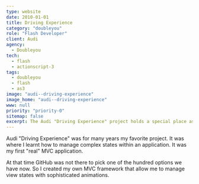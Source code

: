 ```yaml
---
type: website
date: 2010-01-01
title: Driving Experience
category: "doubleyou"
role: "Flash Developer"
client: Audi
agency:
  - Doubleyou
tech:
  - flash
  - actionscript-3
tags:
  - doubleyou
  - flash
  - as3
image: "audi--driving-experience"
image_home: "audi--driving-experience"
www: null
priority: "priority-0"
sitemap: false
excerpt: The Audi "Driving Experience" project holds a special place as my favorite endeavor. It served as a valuable learning experience, teaching me how to effectively handle complex states within an application. As GitHub wasn't available back then, I developed my own MVC framework to manage view states, incorporating intricate animations for enhanced user experience. This project marked a significant milestone as my first "real" MVC application, showcasing my ability to navigate and manage sophisticated application architectures.
---
```


Audi "Driving Experience" was for many years my favorite project. It was where I learnt how to manage complex states within an application. It was my first "real" MVC application.

At that time GitHub was not there to pick one of the hundred options we have now. So I created my own MVC framework that allow me to manage view states with sophisticated animations.
